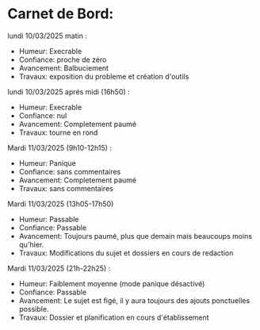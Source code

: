 # Carnet de Bord:

lundi 10/03/2025 matin : 		
- Humeur: Execrable												
-	Confiance: proche de zéro
- Avancement: Balbuciement
-	Travaux: exposition du probleme et création d'outils 

lundi 10/03/2025 aprés midi (16h50) : 		
- Humeur: Execrable												
-	Confiance: nul
- Avancement: Completement paumé
-	Travaux: tourne en rond 

Mardi 11/03/2025 (9h10-12h15) : 		
- Humeur: Panique												
-	Confiance: sans commentaires
- Avancement: Completement paumé
-	Travaux: sans commentaires

Mardi 11/03/2025 (13h05-17h50)
- Humeur: Passable												
-	Confiance: Passable
- Avancement: Toujours paumé, plus que demain mais beaucoups moins qu'hier.
-	Travaux: Modifications du sujet et dossiers en cours de redaction

Mardi 11/03/2025 (21h-22h25) : 		
- Humeur: Faiblement moyenne (mode panique désactivé)												
-	Confiance: Passable
- Avancement: Le sujet est figé, il y aura toujours des ajouts ponctuelles possible.
-	Travaux: Dossier et planification en cours d'établissement 

